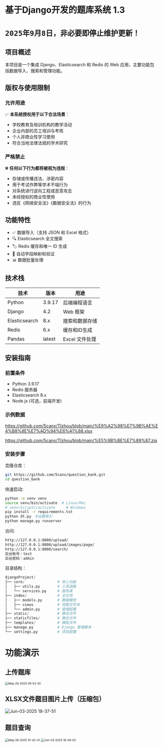 # 基于Django开发的题库系统 1.3
# ``2025年9月8日，非必要即停止维护更新！``

## 项目概述

本项目是一个集成 Django、Elasticsearch 和 Redis 的 Web 应用，主要功能包括数据导入、搜索和管理功能。

## 版权与使用限制

### 允许用途
✅ **本系统授权用于以下合法场景**：
- 学校教育及培训机构的教学活动
- 企业内部的员工培训与考核
- 个人非商业性学习使用
- 符合当地法律法规的学术研究

### 严格禁止
❌ **任何以下行为都将被视为违规**：
- 存储或传播违法、涉密内容
- 用于考试作弊等学术不端行为
- 对系统进行逆向工程或恶意攻击
- 未经授权的商业性使用
- 违反《网络安全法》《数据安全法》的行为

## 功能特性

- ✅ 数据导入（支持 JSON 和 Excel 格式）
- 🔍 Elasticsearch 全文搜索
- 🏷️ Redis 缓存和唯一 ID 生成
- 🔄 自动字段映射和验证
- 📊 数据批量处理

## 技术栈

| 技术          | 版本   | 用途           |
| ------------- | ------ | -------------- |
| Python        | 3.9.17 | 后端编程语言   |
| Django        | 4.2    | Web 框架       |
| Elasticsearch | 8.x    | 搜索和数据存储 |
| Redis         | 6.x    | 缓存和ID生成   |
| Pandas        | latest | Excel 文件处理 |

## 安装指南

### 前置条件

- Python 3.9.17
- Redis 服务器
- Elasticsearch 8.x
- Node.js (可选，前端开发)

### 示例数据

https://github.com/5canx/TIzhou/blob/main/%E9%A2%98%E7%9B%AE%E4%B8%8E%E7%AD%94%E6%A1%88.xlsx

https://github.com/5canx/TIzhou/blob/main/%E5%9B%BE%E7%89%87.zip

### 安装步骤

克隆仓库：

```bash
git https://github.com/5canx/question_bank.git
cd question_bank
```

快速启动:

```sh
python -m venv venv
source venv/bin/activate  # Linux/Mac
# venv\Scripts\activate     # Windows
pip install -r requirements.txt
python dt.py  #设置索引
python manage.py runserver
```

访问:

```bash
http://127.0.0.1:8000/upload/
http://127.0.0.1:8000/upload/images/page/
http://127.0.0.1:8000/search/
后台账号：test
后台密码：admin
```

目录结构：

``` python
djangoProject/
├── core/               # 核心功能
│   ├── utils.py        # 工具函数
│   └── services.py     # 服务类
├── index/              # 主应用
│   ├── models.py       # 数据模型
│   ├── views           # 视图文件夹
│   └── admin.py        # 管理配置
├── static/             # 静态文件
├── staticfiles/        # 静态文件
├── templates/          # 模板文件
├── manage.py           # Django 管理脚本
└── settings.py         # 项目配置
```



# 功能演示

## **上传题库**

<img src="https://fastly.jsdelivr.net/gh/5canx/Blog-pic/posts/202505260952932.gif" alt="May-26-2025 09-52-30" style="zoom:67%;" />

## XLSX文件题目图片上传（压缩包）

![Jun-03-2025 18-37-51](https://fastly.jsdelivr.net/gh/5canx/Blog-pic/posts/202506031838104.gif)



## 题目查询

<img src="https://fastly.jsdelivr.net/gh/5canx/Blog-pic/posts/202505261042851.gif" alt="May-26-2025 10-42-41" style="zoom: 67%;" />

<img src="https://fastly.jsdelivr.net/gh/5canx/Blog-pic/posts/202506031849890.gif" alt="Jun-03-2025 18-49-00" style="zoom:67%;" />

